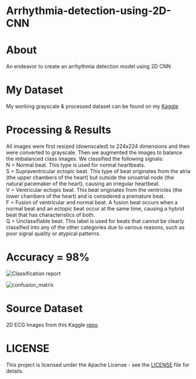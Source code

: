 # Arrhythmia-detection-using-2D-CNN

# About

An endeavor to create an arrhythmia detection model using 2D CNN

# My Dataset
My working grayscale & processed dataset can be found on my [Kaggle](https://www.kaggle.com/datasets/geolek/2d-ecg-grayscale-images)

# Processing & Results
All images were first resized (downscaled) to 224x224 dimensions and then were converted to grayscale. Then we augmented the images to balance the imbalanced class images. We classified the following signals:  <br>
N = Normal beat. This type is used for normal heartbeats. <br>
S = Supraventricular ectopic beat. This type of beat originates from the atria (the upper chambers of the heart) but outside the sinoatrial node (the natural pacemaker of the heart), causing an irregular heartbeat. <br>
V = Ventricular ectopic beat. This beat originates from the ventricles (the lower chambers of the heart) and is considered a premature beat. <br>
F = Fusion of ventricular and normal beat. A fusion beat occurs when a normal beat and an ectopic beat occur at the same time, causing a hybrid beat that has characteristics of both. <br>
Q = Unclassifiable beat. This label is used for beats that cannot be clearly classified into any of the other categories due to various reasons, such as poor signal quality or atypical patterns. <br>

# Accuracy = 98%


![Classification report](https://github.com/GeoLek/Arrhythmia-detection-using-2D-CNN/assets/89878177/a66bb1bc-6d7d-45ce-b67a-714afdeef9c2)


![confusion_matrix](https://github.com/GeoLek/Arrhythmia-detection-using-2D-CNN/assets/89878177/fa42cec8-a5b1-4be2-af18-8d03c6b5d6ee)


# Source Dataset
2D ECG Images from this Kaggle [repo](https://www.kaggle.com/datasets/erhmrai/ecg-image-data). 

# LICENSE
This project is licensed under the Apache License - see the [LICENSE](https://github.com/GeoLek/Arrhythmia-detection-using-2D-CNN/blob/main/LICENSE) file for details.
